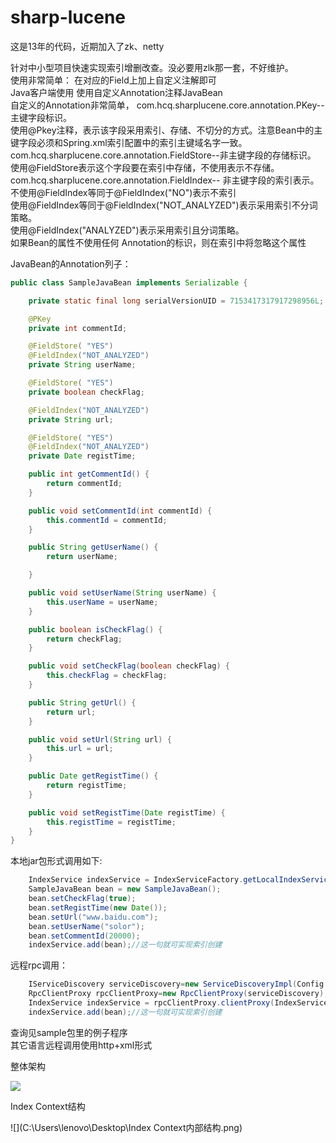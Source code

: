 # sharp-lucene

这是13年的代码，近期加入了zk、netty  

针对中小型项目快速实现索引增删改查。没必要用zlk那一套，不好维护。  
使用非常简单：
在对应的Field上加上自定义注解即可  
Java客户端使用
使用自定义Annotation注释JavaBean  
自定义的Annotation非常简单，
com.hcq.sharplucene.core.annotation.PKey-- 主键字段标识。  
使用@Pkey注释，表示该字段采用索引、存储、不切分的方式。注意Bean中的主键字段必须和Spring.xml索引配置中的索引主键域名字一致。  
com.hcq.sharplucene.core.annotation.FieldStore--非主键字段的存储标识。  
使用@FieldStore表示这个字段要在索引中存储，不使用表示不存储。  
com.hcq.sharplucene.core.annotation.FieldIndex-- 非主键字段的索引表示。  
不使用@FieldIndex等同于@FieldIndex("NO")表示不索引  
使用@FieldIndex等同于@FieldIndex("NOT_ANALYZED")表示采用索引不分词策略。  
使用@FieldIndex("ANALYZED")表示采用索引且分词策略。  
如果Bean的属性不使用任何 Annotation的标识，则在索引中将忽略这个属性  

JavaBean的Annotation列子：

```java
public class SampleJavaBean implements Serializable {	

	private static final long serialVersionUID = 7153417317917298956L;

	@PKey
	private int commentId;

	@FieldStore( "YES")
	@FieldIndex("NOT_ANALYZED")
	private String userName;

	@FieldStore( "YES")
	private boolean checkFlag;

	@FieldIndex("NOT_ANALYZED")
	private String url;

	@FieldStore( "YES")
	@FieldIndex("NOT_ANALYZED")
	private Date registTime;

	public int getCommentId() {
		return commentId;
	}

	public void setCommentId(int commentId) {
		this.commentId = commentId;
	}

	public String getUserName() {
		return userName;

	}

	public void setUserName(String userName) {
		this.userName = userName;
	}

	public boolean isCheckFlag() {
		return checkFlag;
	}

	public void setCheckFlag(boolean checkFlag) {
		this.checkFlag = checkFlag;
	}

	public String getUrl() {
		return url;
	}

	public void setUrl(String url) {
		this.url = url;
	}

	public Date getRegistTime() {
		return registTime;
	}

	public void setRegistTime(Date registTime) {
		this.registTime = registTime;
	}
}
```

本地jar包形式调用如下:

```java
	IndexService indexService = IndexServiceFactory.getLocalIndexService("COMMENT");`
	SampleJavaBean bean = new SampleJavaBean();
	bean.setCheckFlag(true);
	bean.setRegistTime(new Date());
	bean.setUrl("www.baidu.com");
	bean.setUserName("solor");
	bean.setCommentId(20000);
	indexService.add(bean);//这一句就可实现索引创建
```

远程rpc调用：

```java
	IServiceDiscovery serviceDiscovery=new ServiceDiscoveryImpl(Config.getInstance().getKey("zk.address"));
	RpcClientProxy rpcClientProxy=new RpcClientProxy(serviceDiscovery);
	IndexService indexService = rpcClientProxy.clientProxy(IndexService.class, null,"COMMENT")
	indexService.add(bean);//这一句就可实现索引创建
```

查询见sample包里的例子程序  
其它语言远程调用使用http+xml形式

整体架构

![](C:\Users\lenovo\Desktop\1.png)



Index Context结构

![](C:\Users\lenovo\Desktop\Index Context内部结构.png)

